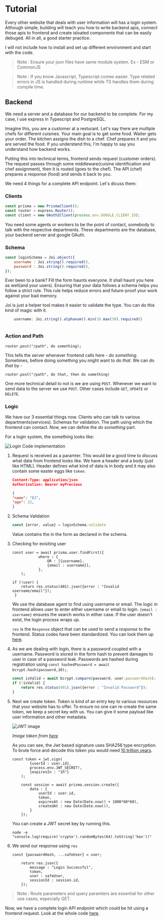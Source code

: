 # Tutorial

Every other website that deals with user information will has a login system. Although simple, building will teach you how to write backend apis, connect those apis to frontend and create isloated components that can be easily debuged. All in all, a good starter practice. 

I will not include how to install and set up different environment and start with the code. 

> Note : Ensure your json files have same module system. Ex - ESM or CommonJS

> Note : If you know Javascript, Typescript comes easier. Type related errors in JS is handled during runtime while TS handles them during compile time. 


## Backend

We need a server and a database for our backend to be complete. For my case, I use express in Typescript and PostgreSQL. 

Imagine this, you are a customer at a resturant. Let's say there are multiple chefs for different cuisines. Your main goal is to get some food. Waiter gets your order. The kitchen assigns the dish to a chef. Chef prepares it and you are served the food. If you understand this, I'm happy to say you understand how backend works.

Putting this into technical terms, frontend sends request (customer orders). The request passes through some middleware(cuisine identification and chef assignment), then it is routed (goes to the chef). The API (chef) prepares a response (food) and sends it back to you. 

We need 4 things for a complete API endpoint. Let's dicuss them: 

### Clients


```js
const prisma = new PrismaClient();
const router = express.Router();
const client = new OAuth2Client(process.env.GOOGLE_CLIENT_ID);
```

You need some agents or workers to be the point of contact, somebody to talk with the respective departments. These departments are the database, your backend server and google OAuth.

### Schema

```js
const loginSchema = Joi.object({
    username : Joi.string().required(),
    password : Joi.string().required(),
});
```

Ever been to a bank? Fill the form haunts everyone. It shall haunt you here as well(and your users). Ensuring that your data follows a schema helps you follow a strict rule. This rule helps reduce errors and future-proof your work against your bad memory.

Joi is just a helper tool makes it easier to validate the type. You can do this kind of magic with it.

```typescript
    username: Joi.string().alphanum().min(3).max(30).required()
```

<div style="max-height:400px; overflow-y:auto; margin-bottom:20px">

<!-- ```js
router.post("/login", async (req : Request, res: Response) => {
    try {
        const {error, value} = loginSchema.validate(req.body);
        if (error) {
            return res.status(400).json({error : error.message || "Invalid Credentials in schema"});
        }

        const {username, password} = value;

        const user = await prisma.user.findFirst({
            where : {
                OR : [{username}, {email : username}],
            },
        });

        if (!user) {
            return res.status(401).json({error : "Invalid username/email"});
        }
        if (!user.passwordHash) {
            return res.status(500).json({error : "User had signed in using Google login earlier."})
        }
        const isValid = await bcrypt.compare(password, user.passwordHash);
        if (!isValid) {
            return res.status(401).json({error : "Invalid Password"});
        }

        const token = jwt.sign(
            {userId : user.id},
            process.env.JWT_SECRET!,
            {expiresIn : "1h"}
        );

        const session = await prisma.session.create({
            data : {
                userId : user.id,
                token,
                expiresAt : new Date(Date.now() + 1000*60*60),
                createdAt : new Date(Date.now()),
            }
        });

        const {passwordHash, ...safeUser} = user;

        return res.json({
            message : "Login Successful",
            token,
            user : safeUser,
            sessionId : session.id,
        });
    } catch(err) {
        console.error(err);
        return res.status(500).json({error : "Internal server error"});
    }
});


``` -->
</div>

### Action and Path

```router.post("/path", do something);``` 

This tells the server whenever frontend calls here - *do something*. Sometimes, before doing something you might want to do *that*. We can do *that* by -

```router.post("/path", do that, then do something)```

One more technical detail to not is we are using ```POST```. Whenever we want to send data to the server we use ```POST```. Other cases include ```GET```, ```UPDATE``` or ```DELETE```. 

### Logic 

We have our 3 essential things now. Clients who can talk to various departments(services). Schemas for validation. The path using which the frontend can contact. Now, we can define the *do something* part. 

For a login system, the something looks like:

![Login Code implementation](image-1.png)


1. Request is received as a paramter. This would be a good time to discuss what data from frontend looks like. We have a header and a body (just like HTML). Header defines what kind of data is in body and it may also contain some easter eggs like ```token```.

    ```json
    Content-Type: application/json
    Authorization: Bearer myPrecious

    {
    "name": "DJ",
    "age": 22,
    }
    ```
2. Schema Validation
    ```typescript
    const {error, value} = loginSchema.validate
    ```
    Value contains the in the form as declared in the schema.
3. Checking for exisiting user
    ```TS
    const user = await prisma.user.findFirst({
                where : {
                    OR : [{username}, 
                    {email : username}],
                },
        );

    if (!user) {
        return res.status(401).json({error : "Invalid username/email"});
     }
    ```
    We use the database agent to find using username or email. The logic in frontend allows user to enter either username or email to login. ```{email : username}``` ensures the search works in either case. If the user doesn't exist, the login process wraps up.

    ```res``` is the ```Response``` object that can be used to send a *response* to the frontend. Status codes have been standardized. You can look them up [here](https://status.js.org/). 

4. As we are dealing with login, there is a password coupled with a username. Password is stored in the form hash to prevent damages to user in case of a password leak. 
Passwords are hashed during registration using
```const hashedPassword = await bcrypt.hash(password,10);```. 
    ```typescript
    const isValid = await bcrypt.compare(password, user.passwordHash);
    if (!isValid) {
        return res.status(401).json({error : "Invalid Password"});
    }
    ```

5. Next we create token. Token is kind of an entry key to various resources that your website has to offer. To ensure no one can re-create the same token, we keep a secret key with us. You can give it some payload like user information and other metadata. 

    ![JWT image](debugger.webp)         

    *Image taken from [here](https://www.jwt.io/introduction#what-is-json-web-token-structure)*

    As you can see, the Jwt based signature uses SHA256 type encryption. To brute force and decode this token you would need [10 trillion years](https://youtu.be/S9JGmA5_unY?si=Ay_U_SfTB0e2a8_I).

    ```TS
    const token = jwt.sign(
            {userId : user.id},
            process.env.JWT_SECRET!,
            {expiresIn : "1h"}
        );

        const session = await prisma.session.create({
            data : {
                userId : user.id,
                token,
                expiresAt : new Date(Date.now() + 1000*60*60),
                createdAt : new Date(Date.now()),
            }
        });
    ```
    You can create a JWT secret key by running this. 
    ```
    node -e "console.log(require('crypto').randomBytes(64).toString('hex'))" 
    ``` 
6. We send our response using ```res```
    ```TS
    const {passwordHash, ...safeUser} = user;

        return res.json({
            message : "Login Successful",
            token,
            user : safeUser,
            sessionId : session.id,
        });
    ```


> Note : Route parameters and query paramters are essential for other use cases, especially GET.

Now, we have a complete login API endpoint which could be hit using a frontend request. Look at the whole code [here](./backend/src/routes/authRoutes.ts).











